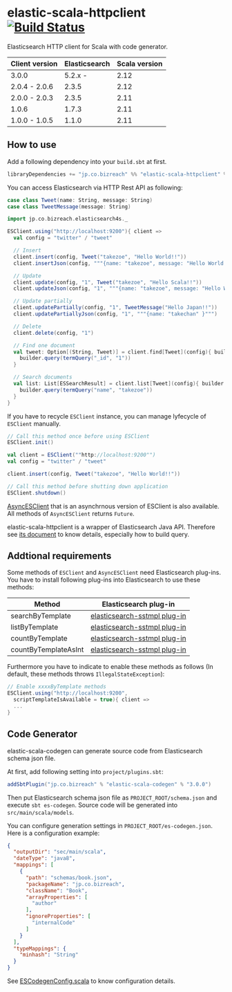 elastic-scala-httpclient   [![Build Status](https://secure.travis-ci.org/bizreach/elastic-scala-httpclient.png?branch=master)](http://travis-ci.org/bizreach/elastic-scala-httpclient)
===============

Elasticsearch HTTP client for Scala with code generator.

|Client version |Elasticsearch |Scala version |
|---------------|--------------|--------------|
|3.0.0          |5.2.x -       |2.12          |
|2.0.4 - 2.0.6  |2.3.5         |2.12          |
|2.0.0 - 2.0.3  |2.3.5         |2.11          |
|1.0.6          |1.7.3         |2.11          |
|1.0.0 - 1.0.5  |1.1.0         |2.11          |

## How to use

Add a following dependency into your `build.sbt` at first.

```scala
libraryDependencies += "jp.co.bizreach" %% "elastic-scala-httpclient" % "3.0.0-SNAPSHOT"
```

You can access Elasticsearch via HTTP Rest API as following:

```scala
case class Tweet(name: String, message: String)
case class TweetMessage(message: String)

import jp.co.bizreach.elasticsearch4s._

ESClient.using("http://localhost:9200"){ client =>
  val config = "twitter" / "tweet"

  // Insert
  client.insert(config, Tweet("takezoe", "Hello World!!"))
  client.insertJson(config, """{name: "takezoe", message: "Hello World!!"}""")

  // Update
  client.update(config, "1", Tweet("takezoe", "Hello Scala!!"))
  client.updateJson(config, "1", """{name: "takezoe", message: "Hello World!!"}""")

  // Update partially
  client.updatePartially(config, "1", TweetMessage("Hello Japan!!"))
  client.updatePartiallyJson(config, "1", """{name: "takechan" }""")

  // Delete
  client.delete(config, "1")

  // Find one document
  val tweet: Option[(String, Tweet)] = client.find[Tweet](config){ builder =>
    builder.query(termQuery("_id", "1"))
  }

  // Search documents
  val list: List[ESSearchResult] = client.list[Tweet](config){ builder =>
    builder.query(termQuery("name", "takezoe"))
  }
}
```

If you have to recycle `ESClient` instance, you can manage lyfecycle of `ESClient` manually.

```scala
// Call this method once before using ESClient
ESClient.init()

val client = ESClient(""http://localhost:9200"")
val config = "twitter" / "tweet"

client.insert(config, Tweet("takezoe", "Hello World!!"))

// Call this method before shutting down application
ESClient.shutdown()
```

[AsyncESClient](https://github.com/bizreach/elastic-scala-httpclient/blob/master/elastic-scala-httpclient/src/main/scala/jp/co/bizreach/elasticsearch4s/AsyncESClient.scala) that is an asynchrnous version of ESClient is also available. All methods of `AsyncESClient` returns `Future`.

elastic-scala-httpclient is a wrapper of Elasticsearch Java API. Therefore see [its document]( http://www.elasticsearch.org/guide/en/elasticsearch/client/java-api/current/) to know details, especially how to build query.

## Addtional requirements

Some methods of `ESClient` and `AsyncESClient` need Elasticsearch plug-ins. You have to install following plug-ins into Elasticsearch to use these methods:

|Method               |Elasticsearch plug-in                                                                                          |
|--------------------|----------------------------------------------------------------------------------------------------------------|
|searchByTemplate    |[elasticsearch-sstmpl plug-in](https://github.com/codelibs/elasticsearch-sstmpl)                                |
|listByTemplate      |[elasticsearch-sstmpl plug-in](https://github.com/codelibs/elasticsearch-sstmpl)                                |
|countByTemplate     |[elasticsearch-sstmpl plug-in](https://github.com/codelibs/elasticsearch-sstmpl)                                |
|countByTemplateAsInt|[elasticsearch-sstmpl plug-in](https://github.com/codelibs/elasticsearch-sstmpl)                                |

Furthermore you have to indicate to enable these methods as follows (In default, these methods throws `IllegalStateException`):

```scala
// Enable xxxxByTemplate methods
ESClient.using("http://localhost:9200",
  scriptTemplateIsAvailable = true){ client =>
  ...
}
```

## Code Generator

elastic-scala-codegen can generate source code from Elasticsearch schema json file.

At first, add following setting into `project/plugins.sbt`:

```scala
addSbtPlugin("jp.co.bizreach" % "elastic-scala-codegen" % "3.0.0")
```

Then put Elasticsearch schema json file as `PROJECT_ROOT/schema.json` and execute `sbt es-codegen`. Source code will be generated into `src/main/scala/models`.

You can configure generation settings in `PROJECT_ROOT/es-codegen.json`. Here is a configuration example:

```json
{
  "outputDir": "sec/main/scala",
  "dateType": "java8",
  "mappings": [
    {
	  "path": "schemas/book.json",
	  "packageName": "jp.co.bizreach",
	  "className": "Book",
	  "arrayProperties": [
	    "author"
	  ],
	  "ignoreProperties": [
	    "internalCode"
	  ]
	}
  ],
  "typeMappings": {
    "minhash": "String"
  }
}
```

See [ESCodegenConfig.scala](https://github.com/bizreach/elastic-scala-httpclient/blob/master/elastic-scala-codegen/src/main/scala/jp/co/bizreach/elasticsearch4s/generator/ESCodegenConfig.scala) to know configuration details.
